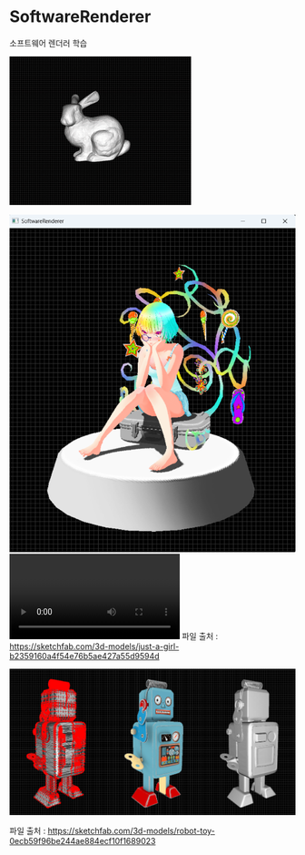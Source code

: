 # SoftwareRenderer
소프트웨어 렌더러 학습

![alt text](screenshot/bunny.gif)



![alt text](screenshot/girl.png)
<video controls src="screenshot/girl.mp4" title="Title"></video>
파일 출처 : https://sketchfab.com/3d-models/just-a-girl-b2359160a4f54e76b5ae427a55d9594d



![alt text](screenshot/robot.png)

파일 출처 : https://sketchfab.com/3d-models/robot-toy-0ecb59f96be244ae884ecf10f1689023